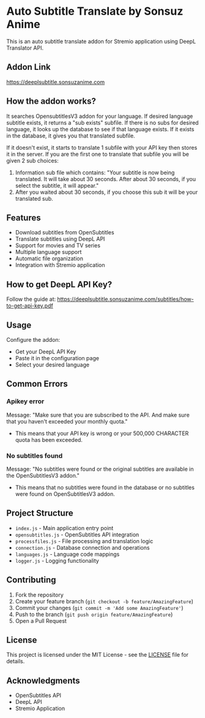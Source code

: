 # Auto Subtitle Translate by Sonsuz Anime

This is an auto subtitle translate addon for Stremio application using DeepL Translator API.

## Addon Link

https://deeplsubtitle.sonsuzanime.com

## How the addon works?

It searches OpensubtitlesV3 addon for your language. If desired language subtitle exists, it returns a "sub exists" subfile.
If there is no subs for desired language, it looks up the database to see if that language exists. If it exists in the database, it gives you that translated subfile.

If it doesn't exist, it starts to translate 1 subfile with your API key then stores it in the server. If you are the first one to translate that subfile you will be given 2 sub choices:

1. Information sub file which contains:
   "Your subtitle is now being translated. It will take about 30 seconds.
   After about 30 seconds, if you select the subtitle, it will appear."
2. After you waited about 30 seconds, if you choose this sub it will be your translated sub.

## Features

- Download subtitles from OpenSubtitles
- Translate subtitles using DeepL API
- Support for movies and TV series
- Multiple language support
- Automatic file organization
- Integration with Stremio application

## How to get DeepL API Key?

Follow the guide at: https://deeplsubtitle.sonsuzanime.com/subtitles/how-to-get-api-key.pdf

## Usage

Configure the addon:

- Get your DeepL API Key
- Paste it in the configuration page
- Select your desired language

## Common Errors

### Apikey error

Message: "Make sure that you are subscribed to the API. And make sure that you haven't exceeded your monthly quota."

- This means that your API key is wrong or your 500,000 CHARACTER quota has been exceeded.

### No subtitles found

Message: "No subtitles were found or the original subtitles are available in the OpenSubtitlesV3 addon."

- This means that no subtitles were found in the database or no subtitles were found on OpenSubtitlesV3 addon.

## Project Structure

- `index.js` - Main application entry point
- `opensubtitles.js` - OpenSubtitles API integration
- `processfiles.js` - File processing and translation logic
- `connection.js` - Database connection and operations
- `languages.js` - Language code mappings
- `logger.js` - Logging functionality

## Contributing

1. Fork the repository
2. Create your feature branch (`git checkout -b feature/AmazingFeature`)
3. Commit your changes (`git commit -m 'Add some AmazingFeature'`)
4. Push to the branch (`git push origin feature/AmazingFeature`)
5. Open a Pull Request

## License

This project is licensed under the MIT License - see the [LICENSE](LICENSE) file for details.

## Acknowledgments

- OpenSubtitles API
- DeepL API
- Stremio Application

